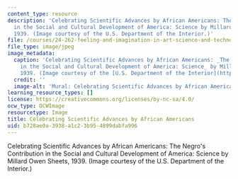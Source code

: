 ```yaml
---
content_type: resource
description: 'Celebrating Scientific Advances by African Americans: The Negro''s Contribution
  in the Social and Cultural Development of America: Science by Millard Owen Sheets,
  1939. (Image courtesy of the U.S. Department of the Interior.)'
file: /courses/24-262-feeling-and-imagination-in-art-science-and-technology-spring-2004/b728ae0a3938a1c23b954899dabfa996_24-262s04.jpg
file_type: image/jpeg
image_metadata:
  caption: 'Celebrating Scientific Advances by African Americans: _The Negro''s Contribution
    in the Social and Cultural Development of America: Science_ by Millard Owen Sheets,
    1939. (Image courtesy of the [U.S. Department of the Interior](http://www.doi.gov).)'
  credit: ''
  image-alt: 'Mural: Celebrating Scientific Advances by African Americans.'
learning_resource_types: []
license: https://creativecommons.org/licenses/by-nc-sa/4.0/
ocw_type: OCWImage
resourcetype: Image
title: Celebrating Scientific Advances by African Americans
uid: b728ae0a-3938-a1c2-3b95-4899dabfa996
---
```

Celebrating Scientific Advances by African Americans: The Negro's Contribution in the Social and Cultural Development of America: Science by Millard Owen Sheets, 1939. (Image courtesy of the U.S. Department of the Interior.)
